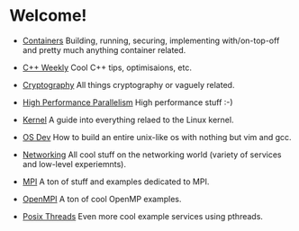 # Welcome!

* [Containers](containers/) Building, running, securing, implementing
  with/on-top-off and pretty much anything container related.

* [C++ Weekly](cpp-weekly/) Cool C++ tips, optimisaions, etc.

* [Cryptography](crypto/) All things cryptography or vaguely related.

* [High Performance Parallelism](HPP/) High performance stuff :-)

* [Kernel](kernel/) A guide into everything relaed to the Linux kernel.

* [OS Dev](osdev/) How to build an entire unix-like os with nothing but vim and
  gcc.

* [Networking](networking/) All cool stuff on the networking world (variety of
  services and low-level experiemnts).

* [MPI](mpi_stuff/) A ton of stuff and examples dedicated to MPI.

* [OpenMPI](smp_stuff/) A ton of cool OpenMP examples.

* [Posix Threads](posix-threads/) Even more cool example services using
  pthreads.
